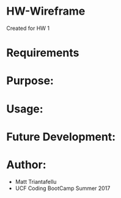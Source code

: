 # HW-Wireframe
Created for HW 1

# Requirements

# Purpose:

# Usage:
            
# Future Development:

# Author:
- Matt Triantafellu
- UCF Coding BootCamp Summer 2017
